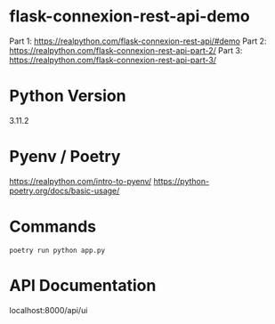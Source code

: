 # flask-connexion-rest-api-demo
Part 1: https://realpython.com/flask-connexion-rest-api/#demo
Part 2: https://realpython.com/flask-connexion-rest-api-part-2/
Part 3: https://realpython.com/flask-connexion-rest-api-part-3/


# Python Version
3.11.2

# Pyenv / Poetry
https://realpython.com/intro-to-pyenv/
https://python-poetry.org/docs/basic-usage/

# Commands
`poetry run python app.py`

# API Documentation
localhost:8000/api/ui
